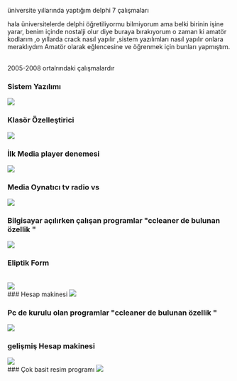 üniversite yıllarında yaptığım delphi 7 çalışmaları

hala üniversitelerde delphi öğretiliyormu bilmiyorum ama belki birinin işine yarar, benim içinde nostalji olur diye buraya bırakıyorum 
o zaman ki amatör kodlarım ,o yıllarda crack nasıl yapılır ,sistem yazılımları nasıl yapılır onlara meraklıydım 
Amatör olarak eğlencesine ve öğrenmek için bunları yapmıştım.

<br>
2005-2008 ortalrındaki çalışmalardır



<br>

### Sistem Yazılımı 

<img src="https://github.com/stnc/delphi7/blob/master/screenshots/sistem_organiztor.png?raw=true">




### Klasör Özelleştirici
 
<img src="https://github.com/stnc/delphi7/blob/master/screenshots/klasor_ozellstirici.png?raw=true">

<br>


### İlk Media player denemesi

<img src="https://github.com/stnc/delphi7/blob/master/screenshots/ilk_media_player.png?raw=true">



### Media Oynatıcı tv radio vs 

<img src="https://github.com/stnc/delphi7/blob/master/screenshots/medya_tv.png?raw=true">


<br>

### Bilgisayar açılırken çalışan programlar "ccleaner de bulunan özellik "

<img src="https://github.com/stnc/delphi7/blob/master/screenshots/acilis_screenshot.png?raw=true">

<br>

### Eliptik Form
<br>
<img src="https://github.com/stnc/delphi7/blob/master/screenshots/eliptik_form_crack.png?raw=true">


<br>
### Hesap makinesi

<img src="https://github.com/stnc/delphi7/blob/master/screenshots/bast_screenshot.png?raw=true">

<br>

### Pc de kurulu olan programlar "ccleaner de bulunan özellik "

<img src="https://github.com/stnc/delphi7/blob/master/screenshots/pc_de_kurulu_olan_programlar.png?raw=true">

<br>

### gelişmiş Hesap makinesi

<img src="https://github.com/stnc/delphi7/blob/master/screenshots/gelismis_screenshot.png?raw=true">


<br>
### Çok basit resim programı 

<img src="https://github.com/stnc/delphi7/blob/master/screenshots/picture_manager.png?raw=true">


<br>
